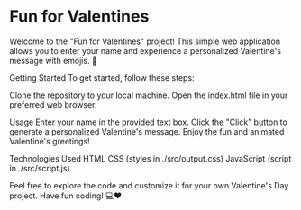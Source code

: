<h1>Fun for Valentines</h1>

Welcome to the "Fun for Valentines" project! This simple web application allows you to enter your name and experience a personalized Valentine's message with emojis. 🥳

Getting Started
To get started, follow these steps:

Clone the repository to your local machine.
Open the index.html file in your preferred web browser.


Usage
Enter your name in the provided text box.
Click the "Click" button to generate a personalized Valentine's message.
Enjoy the fun and animated Valentine's greetings!

Technologies Used
HTML
CSS (styles in ./src/output.css)
JavaScript (script in ./src/script.js)

Feel free to explore the code and customize it for your own Valentine's Day project. Have fun coding! 💻❤️
